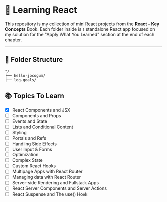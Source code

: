 # 🧠 Learning React

This repository is my collection of mini React projects from the **React - Key Concepts** Book. Each folder inside is a standalone React app focused on my solution for the "Apply What You Learned" section at the end of each chapter.

---

## 📁 Folder Structure
```
*/
├── hello-jocogum/
├── log-goals/
```

## 📚 Topics To Learn
- [x] React Components and JSX
- [ ] Components and Props
- [ ] Events and State
- [ ] Lists and Conditional Content
- [ ] Styling
- [ ] Portals and Refs
- [ ] Handling Side Effects
- [ ] User Input & Forms
- [ ] Optimization
- [ ] Complex State
- [ ] Custom React Hooks
- [ ] Multipage Apps with React Router
- [ ] Managing data with React Router
- [ ] Server-side Rendering and Fullstack Apps
- [ ] React Server Components and Server Actions
- [ ] React Suspense and The use() Hook